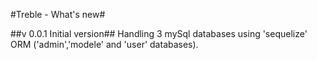 #Treble - What's new#

##v 0.0.1 Initial version##
Handling 3 mySql databases using 'sequelize' ORM ('admin','modele' and 'user' databases).
